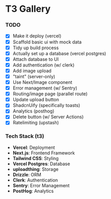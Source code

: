 # T3 Gallery

### TODO

- [x] Make it deploy (vercel)
- [x] Scaffold basic ui with mock data
- [x] Tidy up build process
- [x] Actually set up a database (vercel postgres)
- [x] Attach database to UI
- [x] Add authentication (w/ clerk)
- [x] Add image upload
- [x] "taint" (server-only)
- [x] Use Next/Image component
- [x] Error management (w/ Sentry)
- [x] Routing/image page (parallel route)
- [x] Update upload button
- [x] ShadcnUify (specifically toasts)
- [x] Analytics (posthog)
- [x] Delete button (w/ Server Actions)
- [x] Ratelimiting (upstash)

### Tech Stack (t3)

- **Vercel**: Deployment
- **Next.js**: Frontend Framework
- **Tailwind CSS**: Styling
- **Vercel Postgres**: Database
- **uploadthing**: Storage
- **Drizzle**: ORM
- **Clerk**: Authentication
- **Sentry**: Error Management
- **PostHog**: Analytics
